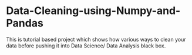 # Data-Cleaning-using-Numpy-and-Pandas
This is tutorial based project which shows how various ways to clean your data before pushing it into Data Science/ Data Analysis black box.
